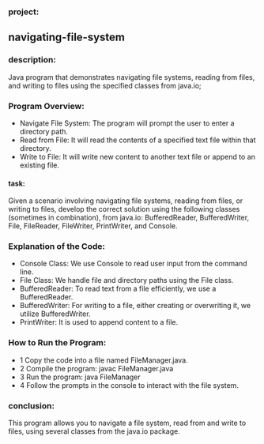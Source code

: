 ### project:
## navigating-file-system

### description:
Java program that demonstrates navigating file systems, reading from files, and writing to files using the specified classes from java.io;

### Program Overview:
- Navigate File System: The program will prompt the user to enter a directory path.
- Read from File: It will read the contents of a specified text file within that directory.
- Write to File: It will write new content to another text file or append to an existing file.


#### task:
Given a scenario involving navigating file systems, reading from files, or writing to
files, develop the correct solution using the following classes (sometimes in combination),
from java.io: BufferedReader, BufferedWriter, File, FileReader, FileWriter, PrintWriter,
and Console.

### Explanation of the Code:
- Console Class: We use Console to read user input from the command line.
- File Class: We handle file and directory paths using the File class.
- BufferedReader: To read text from a file efficiently, we use a BufferedReader.
- BufferedWriter: For writing to a file, either creating or overwriting it, we utilize BufferedWriter.
- PrintWriter: It is used to append content to a file.

### How to Run the Program:
* 1 Copy the code into a file named FileManager.java.
* 2 Compile the program: javac FileManager.java
* 3 Run the program: java FileManager
* 4 Follow the prompts in the console to interact with the file system.

### conclusion:
This program allows you to navigate a file system, read from and write to files, using several classes from the java.io package.